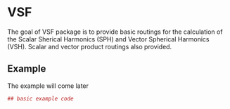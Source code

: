 VSF
===

The goal of VSF package is to provide basic routings for the calculation of the Scalar Sherical Harmonics (SPH) and Vector Spherical Harmonics (VSH). Scalar and vector product routings also provided.


Example
-------

 The example will come later

``` r
## basic example code
```
